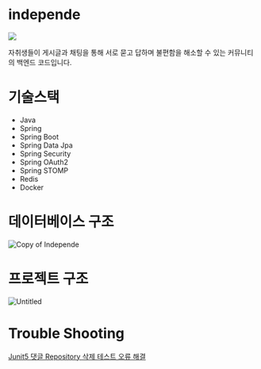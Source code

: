 # independe
<img align="center" src="https://github.com/cjunhyeok/independe/assets/97434544/8b3feaf8-c325-4797-938f-493abb0e1dc9">

자취생들이 게시글과 채팅을 통해 서로 묻고 답하며 불편함을 해소할 수 있는 커뮤니티의 백엔드 코드입니다.
# 기술스택
- Java
- Spring
- Spring Boot
- Spring Data Jpa
- Spring Security
- Spring OAuth2
- Spring STOMP
- Redis
- Docker
# 데이터베이스 구조
![Copy of Independe](https://github.com/cjunhyeok/independe/assets/97434544/888c9394-50a2-4bd0-81a0-96ac1211cae7)
# 프로젝트 구조
![Untitled](https://github.com/cjunhyeok/independe/assets/97434544/18b546d9-9086-4ace-87be-c23a60c9913e)
# Trouble Shooting
[Junit5 댓글 Repository 삭제 테스트 오류 해결](https://jhdevelopment.tistory.com/44)